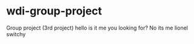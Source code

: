 # wdi-group-project
Group project (3rd project)
hello
is it me you looking for?
No its me lionel switchy
